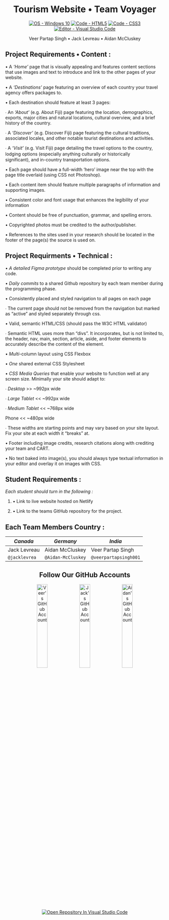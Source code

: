 <!-- Header -->
<h1 align="center">Tourism Website • Team Voyager</h1>

<!-- Badges Generated With https://michaelcurrin.github.io/badge-generator/#/ -->
<p align="middle">
  <a href="https://"><img src="https://img.shields.io/badge/OS-Windows_10-blueviolet?logo=windows&logoColor=white" alt="OS - Windows 10"></a>
  <a href="https://"><img src="https://img.shields.io/badge/Code-HTML5-blueviolet?logo=html5&logoColor=white" alt="Code - HTML5"></a>
  <a href="https://"><img src="https://img.shields.io/badge/Code-CSS3-blueviolet?logo=css3&logoColor=white" alt="Code - CSS3"></a>
  <a href="https://"><img src="https://img.shields.io/badge/Editor-Visual_Studio_Code-blueviolet?logo=visualstudiocode" alt="Editor - Visual Studio Code"></a>
</p>

<!-- List Of Team Members Beneath The Header -->
<p align="center">Veer Partap Singh • Jack Levreau • Aidan McCluskey<p>

<!-- Website Requirements Found From https://classroom.google.com/u/3/c/MzgwNTU4NDY3MTky/a/NDM0NjE0Nzg0ODk0/details -->
<!-- Not Using For Now "<h2 align="middle">Project Requirements</h2>" -->

<!-- Content Project Requirements -->
<h2>Project Requirements • Content :</h2>

<p> • A <i>‘Home’</i> page that is visually appealing and features content sections that use images and text to introduce and link to the other pages of your website.</p>

<p> • A <i>‘Destinations’</i> page featuring an overview of each country your travel agency offers packages to.</p>

<p>• Each destination should feature at least 3 pages:</p>

<p>  ∙ An <i>‘About’</i> (e.g. About Fiji) page featuring the location, demographics, exports, major cities and natural locations, cultural overview, and a brief history of the country.</p>

<p>  ∙ A <i>‘Discover’</i> (e.g. Discover Fiji) page featuring the cultural traditions, associated locales, and other notable tourist destinations and activities.</p>

<p>  ∙ A <i>‘Visit’</i> (e.g. Visit Fiji) page detailing the travel options to the country, lodging options (especially anything culturally or historically ㅤㅤㅤㅤㅤsignificant), and in-country transportation options.</p>

<p> • Each page should have a full-width ‘hero’ image near the top with the page title overlaid (using CSS not Photoshop).</p>

<p> • Each content item should feature multiple paragraphs of information and supporting images.</p>

<p> • Consistent color and font usage that enhances the legibility of your information</p>

<p> • Content should be free of punctuation, grammar, and spelling errors.</p>

<p> • Copyrighted photos must be credited to the author/publisher.</p>

<p> • References to the sites used in your research should be located in the footer of the page(s) the source is used on.</p>

<!-- Technical Project Requirements -->
<h2>Project Requirments • Technical :</h2>

<p> • <i>A detailed Figma prototype</i> should be completed prior to writing any code.</p>

<p> • <i>Daily commits</i> to a shared Github repository by each team member during the programming phase.</p>

<p> • Consistently placed and styled navigation to all pages on each page</p>
 
<p>  ∙ The current page should not be removed from the navigation but marked as “active” and styled separately through css.</p>
  
<p> • Valid, semantic HTML/CSS (should pass the W3C HTML validator)</p>

<p>  ∙ Semantic HTML uses more than “divs”. It incorporates, but is not limited to, the header, nav, main, section, article, aside, and footer elements to accurately describe the content of the element.</p>

<p> • <i>Multi</i>-column layout using CSS Flexbox</p>
  
<p> • <i>One</i> shared external CSS Stylesheet</p>
  
<p> • <i>CSS Media Queries</i> that enable your website to function well at any screen size. Minimally your site should adapt to:</p>
  
<p>  ∙ <i>Desktop</i> >> ~992px wide</p>

<p>  ∙ <i>Large Tablet</i> << ~992px wide</p>

<p>  ∙ <i>Medium Tablet</i> << ~768px wide</p>

<p  ∙ <i>Phone</i> << ~480px wide</p>

<p>  ∙ These widths are starting points and may vary based on your site layout. Fix your site at each width it “breaks” at.</p>

<p> • Footer including image credits, research citations along with crediting your team and CART.</p>
  
<p> • No text baked into image(s), you should always type textual information in your editor and overlay it on images with CSS.</p>
              
<!-- Website Requirements Found From https://classroom.google.com/u/3/c/MzgwNTU4NDY3MTky/a/NDM0NjE0Nzg0ODk0/details -->
<h2>Student Requirements :</h2>

_Each student should turn in the following :_
1. • Link to live website hosted on Netlify

2. • Link to the teams GitHub repository for the project.
         
<!-- Chart Header -->
<h2>Each Team Members Country :</h2>

<!-- Chart Of Which Student Contributed To Which Country -->
| ***Canada***   | ***Germany***      | ***India***           |
| -------------- | ------------------ | --------------------- |
| Jack Levreau   | Aidan McCluskey    | Veer Partap Singh     |
| `@jacklevrea`  | `@Aidan-McCluskey` | `@veerpartapsingh001` |         
   
<!-- Links To Our GitHub Accounts , Somewhat As A Footer -->
<h2 align="center">Follow Our GitHub Accounts</h2>
              
<p align="middle">
  <a href="https://github.com/veerpartapsingh001" title="Go to Veer's GitHub profile"><img src="https://img.shields.io/static/v1?label=Follow&message=Veer Partap Singh&color=blueviolet&logo=github" alt="Veer's GitHub Account" width="26%"></a>
  <a href="https://github.com/jacklevrea" title="Go to Jack's GitHub profile"><img src="https://img.shields.io/static/v1?label=Follow&message=Jack Levreau&color=blueviolet&logo=github" alt="Jack's GitHub Account" width="26%"></a>
   <a href="https://github.com/Aidan-McCluskey" title="Go to Aidan's GitHub profile"><img src="https://img.shields.io/static/v1?label=Follow&message=Aidan McCluskey&color=blueviolet&logo=github" alt="Aidan's GitHub Account" width="26%"></a>
</p>

<p align="middle">
  <a href="https://classroom.github.com/assets/open-in-vscode-f059dc9a6f8d3a56e377f745f24479a46679e63a5d9fe6f495e02850cd0d8118.svg"><img src="https://img.shields.io/badge/Open_Repository_In-Visual_Studio_Code-blueviolet?logo=visualstudiocode" alt="Open Repository In Visual Studio Code"></a>
</p>
